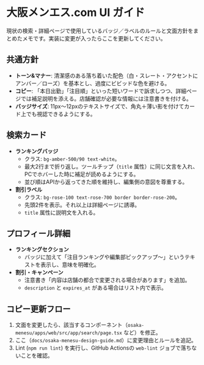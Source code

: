# 大阪メンエス.com UI ガイド

現状の検索・詳細ページで使用しているバッジ／ラベルのルールと文面方針をまとめたメモです。実装に変更が入ったらここを更新してください。

## 共通方針

- **トーン&マナー**: 清潔感のある落ち着いた配色（白・スレート・アクセントにアンバー／ローズ）を基本とし、過度にビビッドな色を避ける。
- **コピー**: 「本日出勤」「注目順」といった短いワードで訴求しつつ、詳細ページでは補足説明を添える。店舗確認が必要な情報には注意書きを付ける。
- **バッジサイズ**: 11px〜12pxのテキストサイズで、角丸＋薄い影を付けてカード上でも視認できるようにする。

## 検索カード

- **ランキングバッジ**
  - クラス: `bg-amber-500/90 text-white`。
  - 最大2行まで折り返し。ツールチップ（`title` 属性）に同じ文言を入れ、PCでホバーした時に補足が読めるようにする。
  - 並び順はAPIから返ってきた順を維持し、編集側の意図を尊重する。
- **割引ラベル**
  - クラス: `bg-rose-100 text-rose-700 border border-rose-200`。
  - 先頭2件を表示。それ以上は詳細ページに誘導。
  - `title` 属性に説明文を入れる。

## プロフィール詳細

- **ランキングセクション**
  - バッジに加えて「注目ランキングや編集部ピックアップ〜」というテキストを表示し、意味を明確化。
- **割引・キャンペーン**
  - 注意書き「内容は店舗の都合で変更される場合があります」を追加。
  - `description` と `expires_at` がある場合はリスト内で表示。

## コピー更新フロー

1. 文面を変更したら、該当するコンポーネント（`osaka-menesu/apps/web/src/app/search/page.tsx` など）を修正。
2. ここ（`docs/osaka-menesu-design-guide.md`）に変更理由とルールを追記。
3. Lint (`npm run lint`) を実行し、GitHub Actionsの `web-lint` ジョブで落ちないことを確認。

